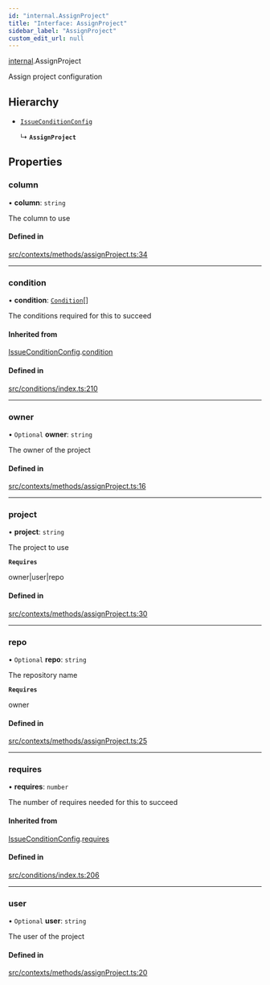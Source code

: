 ```yaml
---
id: "internal.AssignProject"
title: "Interface: AssignProject"
sidebar_label: "AssignProject"
custom_edit_url: null
---
```


[internal](../modules/internal.md).AssignProject

Assign project configuration

## Hierarchy

- [`IssueConditionConfig`](IssueConditionConfig.md)

  ↳ **`AssignProject`**

## Properties

### column

• **column**: `string`

The column to use

#### Defined in

[src/contexts/methods/assignProject.ts:34](https://github.com/Resnovas/smartcloud/blob/b9e22a9/src/contexts/methods/assignProject.ts#L34)

___

### condition

• **condition**: [`Condition`](../#condition)[]

The conditions required for this to succeed

#### Inherited from

[IssueConditionConfig](IssueConditionConfig.md).[condition](IssueConditionConfig.md#condition)

#### Defined in

[src/conditions/index.ts:210](https://github.com/Resnovas/smartcloud/blob/b9e22a9/src/conditions/index.ts#L210)

___

### owner

• `Optional` **owner**: `string`

The owner of the project

#### Defined in

[src/contexts/methods/assignProject.ts:16](https://github.com/Resnovas/smartcloud/blob/b9e22a9/src/contexts/methods/assignProject.ts#L16)

___

### project

• **project**: `string`

The project to use

**`Requires`**

owner|user|repo

#### Defined in

[src/contexts/methods/assignProject.ts:30](https://github.com/Resnovas/smartcloud/blob/b9e22a9/src/contexts/methods/assignProject.ts#L30)

___

### repo

• `Optional` **repo**: `string`

The repository name

**`Requires`**

owner

#### Defined in

[src/contexts/methods/assignProject.ts:25](https://github.com/Resnovas/smartcloud/blob/b9e22a9/src/contexts/methods/assignProject.ts#L25)

___

### requires

• **requires**: `number`

The number of requires needed for this to succeed

#### Inherited from

[IssueConditionConfig](IssueConditionConfig.md).[requires](IssueConditionConfig.md#requires)

#### Defined in

[src/conditions/index.ts:206](https://github.com/Resnovas/smartcloud/blob/b9e22a9/src/conditions/index.ts#L206)

___

### user

• `Optional` **user**: `string`

The user of the project

#### Defined in

[src/contexts/methods/assignProject.ts:20](https://github.com/Resnovas/smartcloud/blob/b9e22a9/src/contexts/methods/assignProject.ts#L20)
